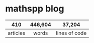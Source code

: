 # mathspp blog

<table class="stats-table">
    <thead>
        <tr>
            <th style="text-align: center;">410</th>
            <th style="text-align: center;">446,604</th>
            <th style="text-align: center;">37,204</th>
        </tr>
    </thead>
    <tbody>
        <tr>
            <td style="text-align: center;">articles</td>
            <td style="text-align: center;">words</td>
            <td style="text-align: center;">lines of code</td>
        </tr>
    </tbody>
</table>
